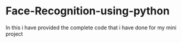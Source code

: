 # Face-Recognition-using-python
In this i have provided the complete code that i have done for my mini project
